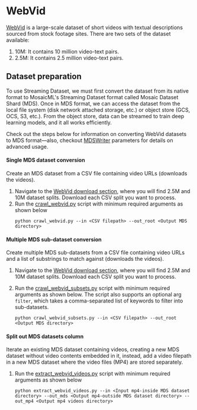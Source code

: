 # WebVid

[WebVid](https://m-bain.github.io/webvid-dataset/) is a large-scale dataset of short videos with textual descriptions sourced from stock footage sites. There are two sets of the dataset available:
1. 10M: It contains 10 million video-text pairs.
2. 2.5M: It contains 2.5 million video-text pairs.

## Dataset preparation

To use Streaming Dataset, we must first convert the dataset from its native format to MosaicML's Streaming Dataset format called Mosaic Dataset Shard (MDS). Once in MDS format, we can access the dataset from the local file system (disk network attached storage, etc.) or object store (GCS, OCS, S3, etc.). From the object store, data can be streamed to train deep learning models, and it all works efficiently.

Check out the steps below for information on converting WebVid datasets to MDS format—also, checkout [MDSWriter](https://streaming.docs.mosaicml.com/en/latest/api_reference/generated/streaming.MDSWriter.html) parameters for details on advanced usage.

#### Single MDS dataset conversion

Create an MDS dataset from a CSV file containing video URLs (downloads the videos).

1. Navigate to the [WebVid download section](https://m-bain.github.io/webvid-dataset/), where you will find 2.5M and 10M dataset splits. Download each CSV split you want to process.
2. Run the [crawl_webvid.py](https://github.com/mosaicml/streaming/blob/main/examples/multimodal/webvid/crawl_webvid.py) script with minimum required arguments as shown below  
    <!--pytest.mark.skip--> 
    ```
    python crawl_webvid.py --in <CSV filepath> --out_root <Output MDS directory> 
    ```
#### Multiple MDS sub-dataset conversion

Create multiple MDS sub-datasets from a CSV file containing video URLs and a list of substrings to match against (downloads the videos).

1. Navigate to the [WebVid download section](https://m-bain.github.io/webvid-dataset/), where you will
   find 2.5M and 10M dataset splits. Download each CSV split you want to process.

2. Run the [crawl_webvid_subsets.py](https://github.com/mosaicml/streaming/blob/main/examples/multimodal/webvid/crawl_webvid_subsets.py) script with minimum required arguments as shown below. The script also supports an optional arg `filter`, which takes a comma-separated list of keywords to filter into sub-datasets.
    <!--pytest.mark.skip-->
    ```
    python crawl_webvid_subsets.py --in <CSV filepath> --out_root <Output MDS directory>
    ```

#### Split out MDS datasets column
Iterate an existing MDS dataset containing videos, creating a new MDS dataset without video contents embedded in it, instead, add a video filepath in a new MDS dataset where the video files (MP4) are stored separately.

1. Run the [extract_webvid_videos.py](https://github.com/mosaicml/streaming/blob/main/examples/multimodal/webvid/extract_webvid_videos.py) script with minimum required arguments as shown below
    <!--pytest.mark.skip-->
    ```
    python extract_webvid_videos.py --in <Input mp4-inside MDS dataset directory> --out_mds <Output mp4-outside MDS dataset directory> --out_mp4 <Output mp4 videos directory>
    ```
